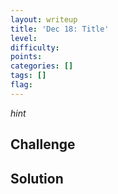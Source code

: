 ```yaml
---
layout: writeup
title: 'Dec 18: Title'
level: 
difficulty: 
points: 
categories: []
tags: []
flag: 
---
```

*hint*

## Challenge

## Solution

